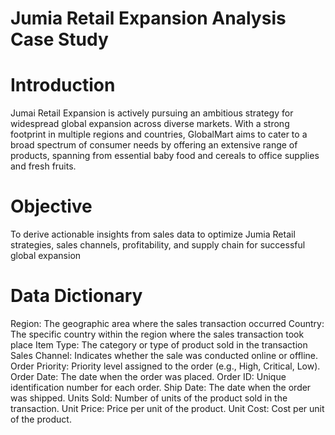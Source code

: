 
# Jumia Retail Expansion Analysis Case Study

# Introduction
Jumai Retail Expansion is actively pursuing an ambitious strategy for 
widespread global expansion across diverse markets. With a 
strong footprint in multiple regions and countries, 
GlobalMart aims to cater to a broad spectrum of consumer 
needs by offering an extensive range of products, spanning 
from essential baby food and cereals to office supplies and 
fresh fruits.

# Objective
To derive actionable insights from sales data to optimize 
Jumia Retail strategies, sales channels, 
profitability, and supply chain for successful global expansion

# Data Dictionary
Region: The geographic area where the sales transaction occurred 
Country: The specific country within the region where the sales 
transaction took place
Item Type: The category or type of product sold in the transaction 
Sales Channel: Indicates whether the sale was conducted online or 
offline.
Order Priority: Priority level assigned to the order (e.g., High, Critical, 
Low).
Order Date: The date when the order was placed. 
Order ID: Unique identification number for each order. 
Ship Date: The date when the order was shipped.
Units Sold: Number of units of the product sold in the transaction.
Unit Price: Price per unit of the product.
Unit Cost: Cost per unit of the product.
